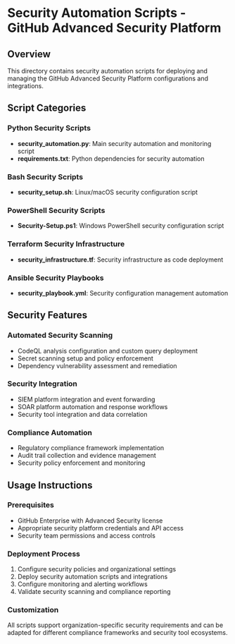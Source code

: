 # Security Automation Scripts - GitHub Advanced Security Platform

## Overview
This directory contains security automation scripts for deploying and managing the GitHub Advanced Security Platform configurations and integrations.

## Script Categories

### Python Security Scripts
- **security_automation.py**: Main security automation and monitoring script
- **requirements.txt**: Python dependencies for security automation

### Bash Security Scripts
- **security_setup.sh**: Linux/macOS security configuration script

### PowerShell Security Scripts
- **Security-Setup.ps1**: Windows PowerShell security configuration script

### Terraform Security Infrastructure
- **security_infrastructure.tf**: Security infrastructure as code deployment

### Ansible Security Playbooks
- **security_playbook.yml**: Security configuration management automation

## Security Features

### Automated Security Scanning
- CodeQL analysis configuration and custom query deployment
- Secret scanning setup and policy enforcement
- Dependency vulnerability assessment and remediation

### Security Integration
- SIEM platform integration and event forwarding
- SOAR platform automation and response workflows
- Security tool integration and data correlation

### Compliance Automation
- Regulatory compliance framework implementation
- Audit trail collection and evidence management
- Security policy enforcement and monitoring

## Usage Instructions

### Prerequisites
- GitHub Enterprise with Advanced Security license
- Appropriate security platform credentials and API access
- Security team permissions and access controls

### Deployment Process
1. Configure security policies and organizational settings
2. Deploy security automation scripts and integrations
3. Configure monitoring and alerting workflows
4. Validate security scanning and compliance reporting

### Customization
All scripts support organization-specific security requirements and can be adapted for different compliance frameworks and security tool ecosystems.